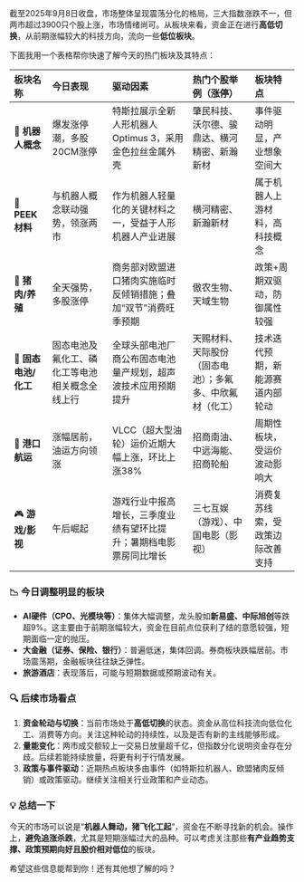 截至2025年9月8日收盘，市场整体呈现震荡分化的格局，三大指数涨跌不一，但两市超过3900只个股上涨，市场情绪尚可。从板块来看，资金正在进行**高低切换**，从前期涨幅较大的科技方向，流向一些**低位板块**。

下面我用一个表格帮你快速了解今天的热门板块及其特点：

| 板块名称         | 今日表现                                                                                               | 驱动因素                                                                                                                                                              | 热门个股举例（涨停）                                                                 | 板块特点                                     |
| :--------------- | :----------------------------------------------------------------------------------------------------- | :-------------------------------------------------------------------------------------------------------------------------------------------------------------------- | :----------------------------------------------------------------------------------- | :------------------------------------------- |
| 🤖 **机器人概念**  | 爆发涨停潮，多股20CM涨停                                                                          | 特斯拉展示全新人形机器人Optimus 3，采用金色拉丝金属外壳                                                                                                          | 肇民科技、沃尔德、骏鼎达、横河精密、新瀚新材                               | 事件驱动明显，产业想象空间大                         |
| 🧪 **PEEK材料**   | 与机器人概念联动强势，领涨两市                                                                    | 作为机器人轻量化的关键材料之一，受益于人形机器人产业进展                                                                                                        | 横河精密、新瀚新材                                                                | 属于机器人上游材料，高科技概念                     |
| 🐷 **猪肉/养殖**   | 全天强势，多股涨停                                                                              | 商务部对欧盟进口猪肉实施临时反倾销措施；叠加“双节”消费旺季预期                                                                                            | 傲农生物、天域生物                                                                | 政策+周期双驱动，防御属性较强                        |
| 🔋 **固态电池/化工** | 固态电池及氟化工、磷化工等电池相关概念全线上行                                                          | 全球头部电池厂商公布固态电池量产规划，超声波技术应用预期提升                                                                                                    | 天赐材料、天际股份（固态电池）；多氟多、中欣氟材（化工）                          | 技术迭代预期，新能源赛道内部轮动                       |
| 🚢 **港口航运**    | 涨幅居前，油运方向领涨                                                                             | VLCC（超大型油轮）运价近期大幅上涨，环比上涨38%                                                                                                              | 招商南油、中远海能、招商轮船                                                           | 周期性板块，受运价波动影响大                         |
| 🎮 **游戏/影视**   | 午后崛起                                                                                        | 游戏行业中报高增长，三季度业绩有望环比提升；暑期档电影票房同比增长                                                                                                | 三七互娱（游戏）、中国电影（影视）                                          | 消费复苏线索，受政策边际改善支持                       |

### 📉 今日调整明显的板块
*   **AI硬件（CPO、光模块等）**：集体大幅调整，龙头股如**新易盛、中际旭创**等跌超9%。这主要由于前期涨幅较大，资金在目前点位获利了结的意愿较强，短期面临一定的抛压。
*   **大金融（证券、保险、银行）**：普遍低迷，集体回调。券商板块跌幅居前。市场震荡期，金融板块往往缺乏弹性。
*   **旅游酒店**：表现落后，可能与短期数据或预期波动有关。

### 🔍 后续市场看点
1.  **资金轮动与切换**：当前市场处于**高低切换**的状态。资金从高位科技流向低位化工、消费等方向。关注这种轮动的持续性，以及是否有新的主线能够形成。
2.  **量能变化**：两市成交额较上一交易日放量超千亿，但指数分化说明资金存在分歧。后续若能持续放量，将更有利于行情发展。
3.  **政策与事件驱动**：近期热点板块多由事件（如特斯拉机器人、欧盟猪肉反倾销）或政策驱动。继续关注相关行业政策和产业动态。

### 💡 总结一下
今天的市场可以说是“**机器人舞动，猪飞化工起**”，资金在不断寻找新的机会。操作上，**避免追涨杀跌**，尤其是短期涨幅过大的品种。可以考虑关注那些**有产业趋势支撑、政策预期向好且股价相对低位**的板块。

希望这些信息能帮到你！还有其他想了解的吗？